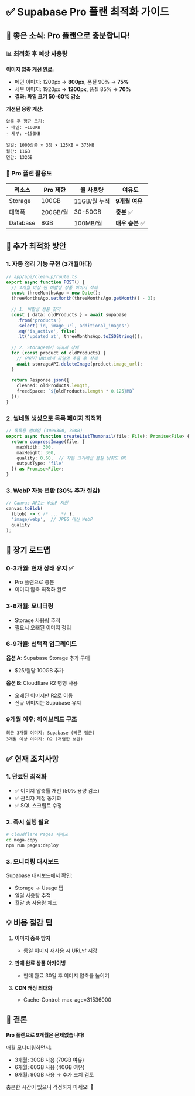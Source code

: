 # ✅ Supabase Pro 플랜 최적화 가이드

## 🎉 좋은 소식: Pro 플랜으로 충분합니다!

### 📊 최적화 후 예상 사용량

**이미지 압축 개선 완료:**
- 메인 이미지: 1200px → **800px**, 품질 90% → **75%**
- 세부 이미지: 1920px → **1200px**, 품질 85% → **70%**
- **결과: 파일 크기 50-60% 감소**

**개선된 용량 계산:**
```
압축 후 평균 크기:
- 메인: ~100KB
- 세부: ~150KB

일일: 1000상품 × 3장 × 125KB = 375MB
월간: 11GB
연간: 132GB
```

### 🚀 Pro 플랜 활용도

| 리소스 | Pro 제한 | 월 사용량 | 여유도 |
|--------|----------|-----------|--------|
| Storage | 100GB | 11GB/월 누적 | **9개월 여유** |
| 대역폭 | 200GB/월 | 30-50GB | **충분** ✅ |
| Database | 8GB | 100MB/월 | **매우 충분** ✅ |

## 🔧 추가 최적화 방안

### 1. 자동 정리 기능 구현 (3개월마다)
```typescript
// app/api/cleanup/route.ts
export async function POST() {
  // 3개월 이상 된 비활성 상품 이미지 삭제
  const threeMonthsAgo = new Date();
  threeMonthsAgo.setMonth(threeMonthsAgo.getMonth() - 3);
  
  // 1. 비활성 상품 찾기
  const { data: oldProducts } = await supabase
    .from('products')
    .select('id, image_url, additional_images')
    .eq('is_active', false)
    .lt('updated_at', threeMonthsAgo.toISOString());
  
  // 2. Storage에서 이미지 삭제
  for (const product of oldProducts) {
    // 이미지 URL에서 파일명 추출 후 삭제
    await storageAPI.deleteImage(product.image_url);
  }
  
  return Response.json({ 
    cleaned: oldProducts.length,
    freedSpace: `${oldProducts.length * 0.125}MB`
  });
}
```

### 2. 썸네일 생성으로 목록 페이지 최적화
```typescript
// 목록용 썸네일 (300x300, 30KB)
export async function createListThumbnail(file: File): Promise<File> {
  return compressImage(file, {
    maxWidth: 300,
    maxHeight: 300,
    quality: 0.60,  // 작은 크기에선 품질 낮춰도 OK
    outputType: 'file'
  }) as Promise<File>;
}
```

### 3. WebP 자동 변환 (30% 추가 절감)
```typescript
// Canvas API는 WebP 지원
canvas.toBlob(
  (blob) => { /* ... */ },
  'image/webp',  // JPEG 대신 WebP
  quality
);
```

## 📅 장기 로드맵

### 0-3개월: 현재 상태 유지 ✅
- Pro 플랜으로 충분
- 이미지 압축 최적화 완료

### 3-6개월: 모니터링
- Storage 사용량 추적
- 필요시 오래된 이미지 정리

### 6-9개월: 선택적 업그레이드
**옵션 A**: Supabase Storage 추가 구매
- $25/월당 100GB 추가

**옵션 B**: Cloudflare R2 병행 사용
- 오래된 이미지만 R2로 이동
- 신규 이미지는 Supabase 유지

### 9개월 이후: 하이브리드 구조
```
최근 3개월 이미지: Supabase (빠른 접근)
3개월 이상 이미지: R2 (저렴한 보관)
```

## ✅ 현재 조치사항

### 1. 완료된 최적화
- ✅ 이미지 압축률 개선 (50% 용량 감소)
- ✅ 관리자 계정 동기화
- ✅ SQL 스크립트 수정

### 2. 즉시 실행 필요
```bash
# Cloudflare Pages 재배포
cd mega-copy
npm run pages:deploy
```

### 3. 모니터링 대시보드
Supabase 대시보드에서 확인:
- Storage → Usage 탭
- 일일 사용량 추적
- 월말 총 사용량 체크

## 💡 비용 절감 팁

1. **이미지 중복 방지**
   - 동일 이미지 재사용 시 URL만 저장

2. **판매 완료 상품 아카이빙**
   - 판매 완료 30일 후 이미지 압축률 높이기

3. **CDN 캐싱 최대화**
   - Cache-Control: max-age=31536000

## 🎯 결론

**Pro 플랜으로 9개월은 문제없습니다!**

매월 모니터링하면서:
- 3개월: 30GB 사용 (70GB 여유)
- 6개월: 60GB 사용 (40GB 여유)
- 9개월: 90GB 사용 → 추가 조치 검토

충분한 시간이 있으니 걱정하지 마세요! 🚀